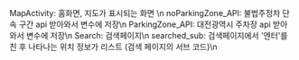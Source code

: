 MapActivity: 홈화면, 지도가 표시되는 화면 \n
noParkingZone_API: 불법주정차 단속 구간 api 받아와서 변수에 저장\n
ParkingZone_API: 대전광역시 주차장 api 받아와서 변수에 저장\n
Search: 검색페이지\n
searched_sub: 검색페이지에서 '엔터'를 친 후 나타나는 위치 정보가 리스트 (검색 페이지의 서브 코드)\n
